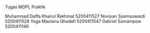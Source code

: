 Tugas MDPL Praktik

Muhammad Daffa Khairul Rakhmat 5200411527
Noviyan Syamsuwardi 5200411528
Yoga Maulana Qhadafi 5200411547
Gabriel Sumampow 5200411146
